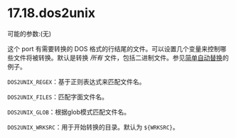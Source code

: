 # 17.18.dos2unix

可能的参数:(无)

这个 port 有需要转换的 DOS 格式的行结尾的文件。可以设置几个变量来控制哪些文件将被转换。默认是转换 *所有* 文件，包括二进制文件。参见[简单自动替换](https://docs.freebsd.org/en/books/porters-handbook/slow-porting/index.html#slow-patch-automatic-replacements)的例子。

`DOS2UNIX_REGEX`：基于正则表达式来匹配文件名。

`DOS2UNIX_FILES`：匹配字面文件名。

`DOS2UNIX_GLOB`：根据glob模式匹配文件名。

`DOS2UNIX_WRKSRC`：用于开始转换的目录。默认为 `${WRKSRC}`。
